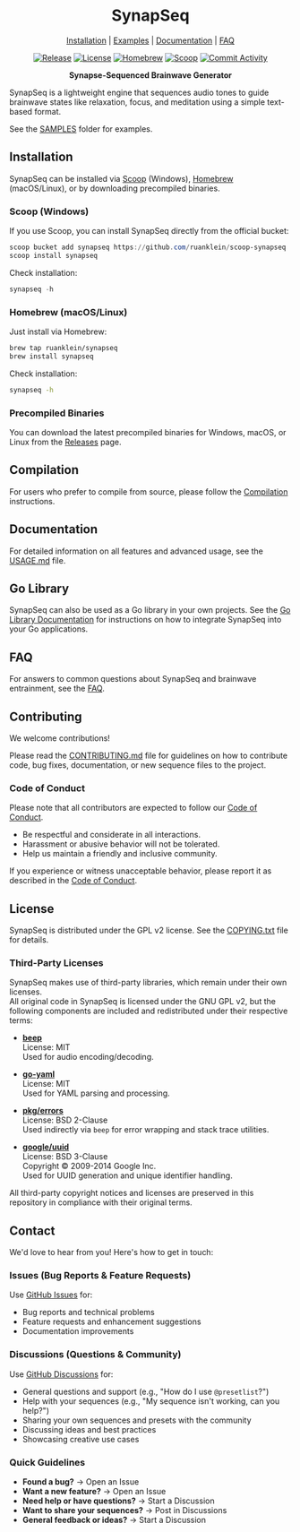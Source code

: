 <h1 align="center">SynapSeq</h1>

<p align="center">
  <a href="#installation">Installation</a> |
  <a href="samples/README.md">Examples</a> |
  <a href="docs/USAGE.md">Documentation</a> |
  <a href="docs/FAQ.md">FAQ</a>
</p>

<p align="center">
  <p align="center">
  <a href="https://github.com/ruanklein/synapseq/releases/latest"><img src="https://img.shields.io/github/v/release/ruanklein/synapseq?color=blue&logo=github" alt="Release"></a>
  <a href="COPYING.txt"><img src="https://img.shields.io/badge/license-GPL%20v2-blue.svg?logo=open-source-initiative&logoColor=white" alt="License"></a>
  <a href="#installation"><img src="https://img.shields.io/badge/Homebrew-Install-brightgreen?logo=homebrew&logoColor=white" alt="Homebrew"></a>
  <a href="#installation"><img src="https://img.shields.io/badge/Scoop-Install-blue?logo=gnometerminal&logoColor=00AEEF" alt="Scoop"></a>
  <a href="https://github.com/ruanklein/synapseq/commits"><img src="https://img.shields.io/github/commit-activity/m/ruanklein/synapseq?color=ff69b4&logo=git" alt="Commit Activity"></a>
</p>
</p>

<p align="center"><strong>Synapse-Sequenced Brainwave Generator</strong></p>

SynapSeq is a lightweight engine that sequences audio tones to guide brainwave states like relaxation, focus, and meditation using a simple text-based format.

See the [SAMPLES](samples/README.md) folder for examples.

## Installation

SynapSeq can be installed via [Scoop](https://scoop.sh/) (Windows), [Homebrew](https://brew.sh/) (macOS/Linux), or by downloading precompiled binaries.

### Scoop (Windows)

If you use Scoop, you can install SynapSeq directly from the official bucket:

```powershell
scoop bucket add synapseq https://github.com/ruanklein/scoop-synapseq
scoop install synapseq
```

Check installation:

```powershell
synapseq -h
```

### Homebrew (macOS/Linux)

Just install via Homebrew:

```bash
brew tap ruanklein/synapseq
brew install synapseq
```

Check installation:

```bash
synapseq -h
```

### Precompiled Binaries

You can download the latest precompiled binaries for Windows, macOS, or Linux from the [Releases](https://github.com/ruanklein/synapseq/releases/latest) page.

## Compilation

For users who prefer to compile from source, please follow the [Compilation](docs/COMPILE.md) instructions.

## Documentation

For detailed information on all features and advanced usage, see the [USAGE.md](docs/USAGE.md) file.

## Go Library

SynapSeq can also be used as a Go library in your own projects. See the [Go Library Documentation](https://pkg.go.dev/github.com/ruanklein/synapseq/v3/core) for instructions on how to integrate SynapSeq into your Go applications.

## FAQ

For answers to common questions about SynapSeq and brainwave entrainment, see the [FAQ](docs/FAQ.md).

## Contributing

We welcome contributions!

Please read the [CONTRIBUTING.md](CONTRIBUTING.md) file for guidelines on how to contribute code, bug fixes, documentation, or new sequence files to the project.

### Code of Conduct

Please note that all contributors are expected to follow our [Code of Conduct](CODE_OF_CONDUCT.md).

- Be respectful and considerate in all interactions.
- Harassment or abusive behavior will not be tolerated.
- Help us maintain a friendly and inclusive community.

If you experience or witness unacceptable behavior, please report it as described in the [Code of Conduct](CODE_OF_CONDUCT.md).

## License

SynapSeq is distributed under the GPL v2 license. See the [COPYING.txt](COPYING.txt) file for details.

### Third-Party Licenses

SynapSeq makes use of third-party libraries, which remain under their own licenses.  
All original code in SynapSeq is licensed under the GNU GPL v2, but the following components are included and redistributed under their respective terms:

- **[beep](https://github.com/gopxl/beep)**  
  License: MIT  
  Used for audio encoding/decoding.

- **[go-yaml](https://github.com/goccy/go-yaml)**  
  License: MIT  
  Used for YAML parsing and processing.

- **[pkg/errors](https://github.com/pkg/errors)**  
  License: BSD 2-Clause  
  Used indirectly via `beep` for error wrapping and stack trace utilities.

- **[google/uuid](https://github.com/google/uuid)**  
  License: BSD 3-Clause  
  Copyright © 2009-2014 Google Inc.  
  Used for UUID generation and unique identifier handling.

All third-party copyright notices and licenses are preserved in this repository in compliance with their original terms.

## Contact

We'd love to hear from you! Here's how to get in touch:

### Issues (Bug Reports & Feature Requests)

Use [GitHub Issues](https://github.com/ruanklein/synapseq/issues) for:

- Bug reports and technical problems
- Feature requests and enhancement suggestions
- Documentation improvements

### Discussions (Questions & Community)

Use [GitHub Discussions](https://github.com/ruanklein/synapseq/discussions) for:

- General questions and support (e.g., "How do I use `@presetlist`?")
- Help with your sequences (e.g., "My sequence isn't working, can you help?")
- Sharing your own sequences and presets with the community
- Discussing ideas and best practices
- Showcasing creative use cases

### Quick Guidelines

- **Found a bug?** → Open an Issue
- **Want a new feature?** → Open an Issue
- **Need help or have questions?** → Start a Discussion
- **Want to share your sequences?** → Post in Discussions
- **General feedback or ideas?** → Start a Discussion
